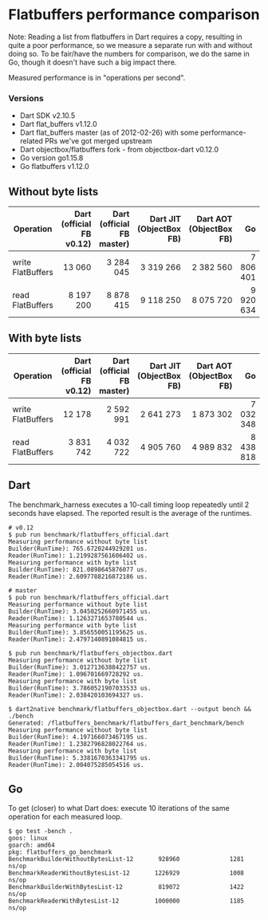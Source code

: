 # Flatbuffers performance comparison

Note: Reading a list from flatbuffers in Dart requires a copy, resulting in quite a poor performance,
so we measure a separate run with and without doing so.
To be fair/have the numbers for comparison, we do the same in Go, though it doesn't have such a big impact there.

Measured performance is in "operations per second".

### Versions

* Dart SDK v2.10.5
* Dart flat_buffers v1.12.0
* Dart flat_buffers master (as of 2012-02-26) with some performance-related PRs we've got merged upstream
* Dart objectbox/flatbuffers fork - from objectbox-dart v0.12.0
* Go version go1.15.8
* Go flatbuffers v1.12.0

## Without byte lists

| Operation         | Dart (official FB v0.12) | Dart (official FB master) | Dart JIT (ObjectBox FB) | Dart AOT (ObjectBox FB) |                Go  |
|-------------------|-------------------------:|--------------------------:|------------------------:|------------------------:|-------------------:|
| write FlatBuffers |                   13 060 |                 3 284 045 |               3 319 266 |               2 382 560 |          7 806 401 |
| read FlatBuffers  |                8 197 200 |                 8 878 415 |               9 118 250 |               8 075 720 |          9 920 634 |

## With byte lists

| Operation         | Dart (official FB v0.12) | Dart (official FB master) | Dart JIT (ObjectBox FB) | Dart AOT (ObjectBox FB) |                Go  |
|-------------------|-------------------------:|--------------------------:|------------------------:|------------------------:|-------------------:|
| write FlatBuffers |                   12 178 |                 2 592 991 |               2 641 273 |               1 873 302 |          7 032 348 |
| read FlatBuffers  |                3 831 742 |                 4 032 722 |               4 905 760 |               4 989 832 |          8 438 818 |

## Dart

The benchmark_harness executes a 10-call timing loop repeatedly until 2 seconds have elapsed.
The reported result is the average of the runtimes.

```shell
# v0.12
$ pub run benchmark/flatbuffers_official.dart
Measuring performance without byte list
Builder(RunTime): 765.6720244929201 us.
Reader(RunTime): 1.2199287561606402 us.
Measuring performance with byte list
Builder(RunTime): 821.0898645876077 us.
Reader(RunTime): 2.6097788216872186 us.

# master
$ pub run benchmark/flatbuffers_official.dart
Measuring performance without byte list
Builder(RunTime): 3.0450252660971455 us.
Reader(RunTime): 1.1263271653780544 us.
Measuring performance with byte list
Builder(RunTime): 3.856550051195625 us.
Reader(RunTime): 2.4797140891084815 us.

$ pub run benchmark/flatbuffers_objectbox.dart
Measuring performance without byte list
Builder(RunTime): 3.0127136388422757 us.
Reader(RunTime): 1.096701669728292 us.
Measuring performance with byte list
Builder(RunTime): 3.7860521907033533 us.
Reader(RunTime): 2.038420103694327 us.

$ dart2native benchmark/flatbuffers_objectbox.dart --output bench && ./bench
Generated: /flatbuffers_benchmark/flatbuffers_dart_benchmark/bench
Measuring performance without byte list
Builder(RunTime): 4.197166073467195 us.
Reader(RunTime): 1.2382796828022764 us.
Measuring performance with byte list
Builder(RunTime): 5.3381670363341795 us.
Reader(RunTime): 2.004075285054516 us.
```

## Go

To get (closer) to what Dart does: execute 10 iterations of the same operation for each measured loop.

```shell
$ go test -bench .
goos: linux
goarch: amd64
pkg: flatbuffers_go_benchmark
BenchmarkBuilderWithoutBytesList-12       928960              1281 ns/op
BenchmarkReaderWithoutBytesList-12       1226929              1008 ns/op
BenchmarkBuilderWithBytesList-12          819072              1422 ns/op
BenchmarkReaderWithBytesList-12          1000000              1185 ns/op
```

